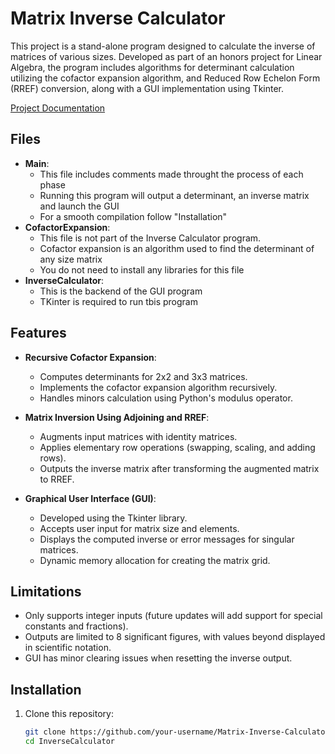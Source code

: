 # Matrix Inverse Calculator

This project is a stand-alone program designed to calculate the inverse of matrices of various sizes. Developed as part of an honors project for Linear Algebra, the program includes algorithms for determinant calculation utilizing the cofactor expansion algorithm, and Reduced Row Echelon Form (RREF) conversion, along with a GUI implementation using Tkinter.

[Project Documentation](https://docs.google.com/document/d/e/2PACX-1vTPo5_JCOv6qMG_FXFnsRALtCrRJA8xmDIOdy1mKP2JJCXpMfFtCdSwEsw0SwBmOazu9Bg865nRTSLm/pub)


## Files
- **Main**:
  - This file includes comments made throught the process of each phase
  - Running this program will output a determinant, an inverse matrix and launch the GUI
  - For a smooth compilation follow "Installation"
- **CofactorExpansion**:
  - This file is not part of the Inverse Calculator program.
  - Cofactor expansion is an algorithm used to find the determinant of any size matrix
  - You do not need to install any libraries for this file
- **InverseCalculator**:
  - This is the backend of the GUI program
  - TKinter is required to run tbis program
    
## Features

- **Recursive Cofactor Expansion**:
  - Computes determinants for 2x2 and 3x3 matrices.
  - Implements the cofactor expansion algorithm recursively.
  - Handles minors calculation using Python's modulus operator.

- **Matrix Inversion Using Adjoining and RREF**:
  - Augments input matrices with identity matrices.
  - Applies elementary row operations (swapping, scaling, and adding rows).
  - Outputs the inverse matrix after transforming the augmented matrix to RREF.

- **Graphical User Interface (GUI)**:
  - Developed using the Tkinter library.
  - Accepts user input for matrix size and elements.
  - Displays the computed inverse or error messages for singular matrices.
  - Dynamic memory allocation for creating the matrix grid.

## Limitations

- Only supports integer inputs (future updates will add support for special constants and fractions).
- Outputs are limited to 8 significant figures, with values beyond displayed in scientific notation.
- GUI has minor clearing issues when resetting the inverse output.

## Installation

1. Clone this repository:
   ```bash
   git clone https://github.com/your-username/Matrix-Inverse-Calculator.git
   cd InverseCalculator
